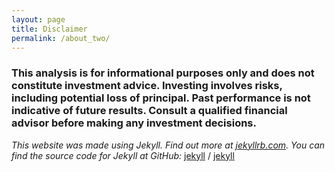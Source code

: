 ```yaml
---
layout: page
title: Disclaimer
permalink: /about_two/
---
```




### This analysis is for informational purposes only and does not constitute investment advice. Investing involves risks, including potential loss of principal. Past performance is not indicative of future results. Consult a qualified financial advisor before making any investment decisions.




*This website was made using Jekyll. Find out more at [jekyllrb.com](https://jekyllrb.com/).*
*You can find the source code for Jekyll at GitHub:*
[jekyll][jekyll-organization] /
[jekyll](https://github.com/jekyll/jekyll)

[jekyll-organization]: https://github.com/jekyll
